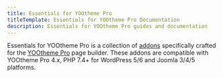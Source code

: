 ```yaml
---
title: Essentials for YOOtheme Pro
titleTemplate: Essentials for YOOtheme Pro Documentation
description: Essentials for YOOtheme Pro guides and documentation
---
```


Essentials for YOOtheme Pro is a collection of [addons](./addons) specifically crafted for the [YOOtheme Pro](https://yootheme.com/page-builder) page builder. These addons are compatible with YOOtheme Pro 4.x, PHP 7.4+ for WordPress 5/6 and Joomla 3/4/5 platforms.

<!--
You can either get started in the next section or explore the addons.

{% quick-links %}

{% quick-link title="Access Addon" href="./addons/access" description="Explore Essential Addons and how can they help you with your projects." /%}
{% quick-link title="Forms Addon" href="./addons/forms" description="Explore Essential Addons and how can they help you with your projects." /%}
{% quick-link title="Sources Addon" href="./addons/sources" description="Explore Essential Addons and how can they help you with your projects." /%}
{% quick-link title="..." href="./addons" description="Explore all Essential Addons." /%}

{% /quick-links %}

Or learn common concepts that will help you better understand Essentials workflow.

{% quick-links %}

{% quick-link title="OAuth, Keys & Secrets" href="./oauth-keys-secrets" description="Learn how Essentials authenticates and keeps your secrets save." /%}
{% quick-link title="Storage Abstraction" href="./storage-abstraction" description="Find out about the storage abstraction concept." /%}
{% quick-link title="Geolocation" href="./geolocation" description="Learn how and where to use the geolocation feature." /%}

{% /quick-links %} -->
